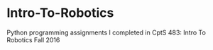 # Intro-To-Robotics
Python programming assignments I completed in CptS 483: Intro To Robotics Fall 2016
